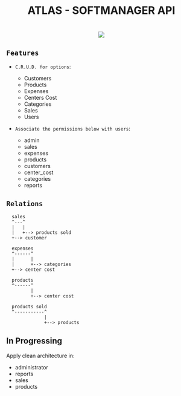
<h1 align="center">
ATLAS - SOFTMANAGER API
</h1>
<h1 align="center">
<img src="https://user-images.githubusercontent.com/60331806/160242659-8d126cec-b865-47b3-b3c6-d2797dd6c7a7.svg">
</img>
</h1>

## `Features`

- `C.R.U.D. for options`:
  - Customers
  - Products
  - Expenses
  - Centers Cost
  - Categories
  - Sales
  - Users

- `Associate the permissions below with users`:
  - admin
  - sales
  - expenses
  - products
  - customers
  - center_cost
  - categories
  - reports

## `Relations`

```
  sales
  ^---^
  |   |
  |   +--> products sold
  +--> customer
```

```
  expenses
  ^------^
  |      |
  |      +--> categories
  +--> center cost
```

```
  products
  ^------^
         |
         +--> center cost

```

```
  products sold
  ^-----------^
              |
              +--> products

```

## In Progressing

Apply clean architecture in:

- administrator
- reports
- sales
- products